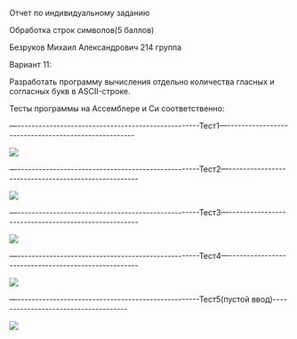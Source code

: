 Отчет по индивидуальному заданию

Обработка строк символов(5 баллов)

Безруков Михаил Александрович 214 группа

Вариант 11:

Разработать программу вычисления отдельно количества гласных и согласных букв в ASCII-строке.

Тесты программы на Ассемблере и Си соответственно:

—---------------------------------------------------Тест1—----------------------------------------------------

![](RackMultipart20221113-1-i5wdey_html_4d1402293e8a437.png)

—---------------------------------------------------Тест2—----------------------------------------------------

![](RackMultipart20221113-1-i5wdey_html_52cdda141a1924f9.png)

—---------------------------------------------------Тест3—----------------------------------------------------

![](RackMultipart20221113-1-i5wdey_html_9689346b86cbb01c.png)

—---------------------------------------------------Тест4—----------------------------------------------------

![](RackMultipart20221113-1-i5wdey_html_5e5f457511b68ada.png)

—---------------------------------------------------Тест5(пустой ввод)-------------------------------------

![](RackMultipart20221113-1-i5wdey_html_b96f52da60a5689f.png)
